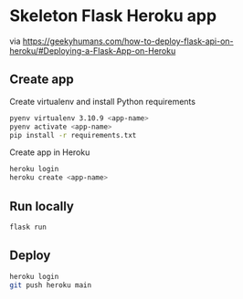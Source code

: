 # Skeleton Flask Heroku app

via https://geekyhumans.com/how-to-deploy-flask-api-on-heroku/#Deploying-a-Flask-App-on-Heroku

## Create app

Create virtualenv and install Python requirements

```sh
pyenv virtualenv 3.10.9 <app-name>
pyenv activate <app-name>
pip install -r requirements.txt
```

Create app in Heroku

```sh
heroku login
heroku create <app-name>
```

## Run locally

```sh
flask run
```

## Deploy

```sh
heroku login
git push heroku main
```
